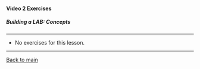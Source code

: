 #### Video 2 Exercises

##### Building a LAB: Concepts

---

- No exercises for this lesson.

---

[Back to main](https://github.com/rot0xd/CBTNuggets/blob/master/CEHv9/README.md)

